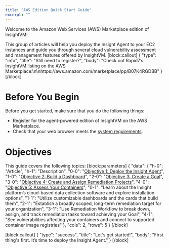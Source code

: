 ```yaml
---
title: "AWS Edition Quick Start Guide"
excerpt: ""
---
```

Welcome to the Amazon Web Services (AWS) Marketplace edition of InsightVM!

This group of articles will help you deploy the Insight Agent to your EC2 instances and guide you through several cloud vulnerability assessment and management features offered by InsightVM.
[block:callout]
{
  "type": "info",
  "title": "Still need to register?",
  "body": "Check out Rapid7’s InsightVM listing on the AWS Marketplace:\n\nhttps://aws.amazon.com/marketplace/pp/B07K4RGDBB"
}
[/block]
# Before You Begin

Before you get started, make sure that you do the following things:

* Register for the agent-powered edition of InsightVM on the AWS Marketplace.
* Check that your web browser meets the [system requirements](https://www.rapid7.com/products/insightvm/system-requirements/).

# Objectives

This guide covers the following topics:
[block:parameters]
{
  "data": {
    "h-0": "Article",
    "h-1": "Description",
    "0-0": "[Objective 1: Deploy the Insight Agent](doc:objective-1-deploy-the-insight-agent)",
    "1-0": "[Objective 2: Build a Dashboard](doc:objective-2-build-a-dashboard)",
    "2-0": "[Objective 3: Create a Goal](doc:objective-3-create-a-goal)",
    "3-0": "[Objective 4: Create and Assign Remediation Projects](doc:objective-4-create-and-assign-remediation-projects)",
    "4-0": "[Objective 5: Assess Your Containers](doc:objective-5-assess-your-containers)",
    "0-1": "Learn about the Insight platform’s cloud-based data collection software and explore installation options",
    "1-1": "Utilize customizable dashboards and the cards that build them",
    "2-1": "Establish a broadly scoped, long-term remediation target for your organization",
    "3-1": "Use Remediation Workflow to break down, assign, and track remediation tasks toward achieving your Goal",
    "4-1": "See vulnerabilities affecting your containers and connect to supported container image registries"
  },
  "cols": 2,
  "rows": 5
}
[/block]

[block:callout]
{
  "type": "success",
  "title": "Let's get started!",
  "body": "First thing's first.  It’s time to deploy the Insight Agent."
}
[/block]